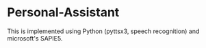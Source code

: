 # Personal-Assistant
This is implemented using Python (pyttsx3, speech recognition) and microsoft's SAPIE5.
